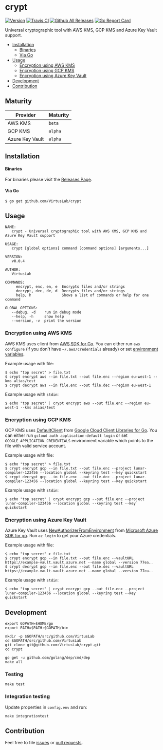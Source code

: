 # crypt

[![Version](https://img.shields.io/badge/version-v0.0.4-brightgreen.svg)](https://github.com/VirtusLab/crypt/releases/tag/v0.0.4)
[![Travis CI](https://img.shields.io/travis/VirtusLab/crypt.svg)](https://travis-ci.org/VirtusLab/crypt)
[![Github All Releases](https://img.shields.io/github/downloads/VirtusLab/crypt/total.svg)](https://github.com/VirtusLab/crypt/releases)
[![Go Report Card](https://goreportcard.com/badge/github.com/VirtusLab/crypt "Go Report Card")](https://goreportcard.com/report/github.com/VirtusLab/crypt)

Universal cryptographic tool with AWS KMS, GCP KMS and Azure Key Vault support.

* [Installation](README.md#installation)
  * [Binaries](README.md#binaries)
  * [Via Go](README.md#via-go)
* [Usage](README.md#usage)
  * [Encryption using AWS KMS](README.md#encryption-using-aws-kms)
  * [Encryption using GCP KMS](README.md#encryption-using-gcp-kms)
  * [Encryption using Azure Key Vault](README.md#encryption-using-azure-key-vault)
* [Development](README.md#development)
* [Contribution](README.md#contribution)


## Maturity

Provider        | Maturity
----------------|---------
AWS KMS         | `beta`
GCP KMS         | `alpha`
Azure Key Vault | `alpha`

## Installation

#### Binaries

For binaries please visit the [Releases Page](https://github.com/VirtusLab/crypt/releases).

#### Via Go

    $ go get github.com/VirtusLab/crypt

## Usage

    NAME:
       crypt - Universal cryptographic tool with AWS KMS, GCP KMS and Azure Key Vault support

    USAGE:
       crypt [global options] command [command options] [arguments...]

    VERSION:
       v0.0.4

    AUTHOR:
       VirtusLab

    COMMANDS:
         encrypt, enc, en, e  Encrypts files and/or strings
         decrypt, dec, de, d  Decrypts files and/or strings
         help, h              Shows a list of commands or help for one command

    GLOBAL OPTIONS:
       --debug, -d    run in debug mode
       --help, -h     show help
       --version, -v  print the version

### Encryption using AWS KMS

AWS KMS uses client from [AWS SDK for Go](https://aws.amazon.com/sdk-for-go/).
You can either run `aws configure` (if you don't have `~/.aws/credentials` already) or set [environment variables](https://docs.aws.amazon.com/sdk-for-go/api/aws/session).

Example usage with file:

    $ echo "top secret" > file.txt
    $ crypt encrypt aws --in file.txt --out file.enc --region eu-west-1 --kms alias/test
    $ crypt decrypt aws --in file.enc --out file.dec --region eu-west-1

Example usage with `stdin`:

    $ echo "top secret" | crypt encrypt aws --out file.enc --region eu-west-1 --kms alias/test

### Encryption using GCP KMS

GCP KMS uses [DefaultClient](https://godoc.org/golang.org/x/oauth2/google#DefaultClient) from [Google Cloud Client Libraries for Go](https://github.com/GoogleCloudPlatform/google-cloud-go).
You can either run `gcloud auth application-default login` or set `GOOGLE_APPLICATION_CREDENTIALS` environment variable which points to the file with valid service account.

Example usage with file:

    $ echo "top secret" > file.txt
    $ crypt encrypt gcp --in file.txt --out file.enc --project lunar-compiler-123456 --location global --keyring test --key quickstart
    $ crypt decrypt gcp --in file.enc --out file.dec --project lunar-compiler-123456 --location global --keyring test --key quickstart

Example usage with `stdin`:

    $ echo "top secret" | crypt encrypt gcp --out file.enc --project lunar-compiler-123456 --location global --keyring test --key quickstart

### Encryption using Azure Key Vault

Azure Key Vault uses [NewAuthorizerFromEnvironment](https://github.com/Azure/azure-sdk-for-go) from [Microsoft Azure SDK for go](https://github.com/Azure/azure-sdk-for-go).
Run `az login` to get your Azure credentials.

Example usage with file:

    $ echo "top secret" > file.txt
    $ crypt encrypt gcp --in file.txt --out file.enc --vaultURL https://example-vault.vault.azure.net --name global --version 77ea..
    $ crypt decrypt gcp --in file.enc --out file.dec --vaultURL https://example-vault.vault.azure.net --name global --version 77ea..

Example usage with `stdin`:

    $ echo "top secret" | crypt encrypt gcp --out file.enc --project lunar-compiler-123456 --location global --keyring test --key quickstart

## Development

    export GOPATH=$HOME/go
    export PATH=$PATH:$GOPATH/bin

    mkdir -p $GOPATH/src/github.com/VirtusLab
    cd $GOPATH/src/github.com/VirtusLab
    git clone git@github.com:VirtusLab/crypt.git
    cd crypt

    go get -u github.com/golang/dep/cmd/dep
    make all

### Testing

    make test

### Integration testing

Update properties in `config.env` and run:

    make integrationtest
    
## Contribution

Feel free to file [issues](https://github.com/VirtusLab/crypt/issues) or [pull requests](https://github.com/VirtusLab/crypt/pulls).    